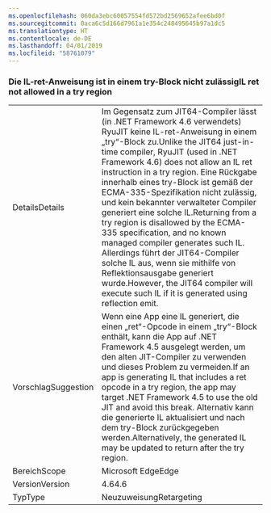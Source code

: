 ```yaml
---
ms.openlocfilehash: 060da3ebc60057554fd572bd2569652afee6bd0f
ms.sourcegitcommit: 0aca6c5d166d7961a1e354c248495645b97a1dc5
ms.translationtype: HT
ms.contentlocale: de-DE
ms.lasthandoff: 04/01/2019
ms.locfileid: "58761079"
---
```

### <a name="il-ret-not-allowed-in-a-try-region"></a><span data-ttu-id="e018a-101">Die IL-ret-Anweisung ist in einem try-Block nicht zulässig</span><span class="sxs-lookup"><span data-stu-id="e018a-101">IL ret not allowed in a try region</span></span>

|   |   |
|---|---|
|<span data-ttu-id="e018a-102">Details</span><span class="sxs-lookup"><span data-stu-id="e018a-102">Details</span></span>|<span data-ttu-id="e018a-103">Im Gegensatz zum JIT64-Compiler lässt (in .NET Framework 4.6 verwendets) RyuJIT keine IL-ret-Anweisung in einem „try“-Block zu.</span><span class="sxs-lookup"><span data-stu-id="e018a-103">Unlike the JIT64 just-in-time compiler, RyuJIT (used in .NET Framework 4.6) does not allow an IL ret instruction in a try region.</span></span> <span data-ttu-id="e018a-104">Eine Rückgabe innerhalb eines try-Block ist gemäß der ECMA-335-Spezifikation nicht zulässig, und kein bekannter verwalteter Compiler generiert eine solche IL.</span><span class="sxs-lookup"><span data-stu-id="e018a-104">Returning from a try region is disallowed by the ECMA-335 specification, and no known managed compiler generates such IL.</span></span> <span data-ttu-id="e018a-105">Allerdings führt der JIT64-Compiler solche IL aus, wenn sie mithilfe von Reflektionsausgabe generiert wurde.</span><span class="sxs-lookup"><span data-stu-id="e018a-105">However, the JIT64 compiler will execute such IL if it is generated using reflection emit.</span></span>|
|<span data-ttu-id="e018a-106">Vorschlag</span><span class="sxs-lookup"><span data-stu-id="e018a-106">Suggestion</span></span>|<span data-ttu-id="e018a-107">Wenn eine App eine IL generiert, die einen „ret“-Opcode in einem „try“-Block enthält, kann die App auf .NET Framework 4.5 ausgelegt werden, um den alten JIT-Compiler zu verwenden und dieses Problem zu vermeiden.</span><span class="sxs-lookup"><span data-stu-id="e018a-107">If an app is generating IL that includes a ret opcode in a try region, the app may target .NET Framework 4.5 to use the old JIT and avoid this break.</span></span> <span data-ttu-id="e018a-108">Alternativ kann die generierte IL aktualisiert und nach dem try-Block zurückgegeben werden.</span><span class="sxs-lookup"><span data-stu-id="e018a-108">Alternatively, the generated IL may be updated to return after the try region.</span></span>|
|<span data-ttu-id="e018a-109">Bereich</span><span class="sxs-lookup"><span data-stu-id="e018a-109">Scope</span></span>|<span data-ttu-id="e018a-110">Microsoft Edge</span><span class="sxs-lookup"><span data-stu-id="e018a-110">Edge</span></span>|
|<span data-ttu-id="e018a-111">Version</span><span class="sxs-lookup"><span data-stu-id="e018a-111">Version</span></span>|<span data-ttu-id="e018a-112">4.6</span><span class="sxs-lookup"><span data-stu-id="e018a-112">4.6</span></span>|
|<span data-ttu-id="e018a-113">Typ</span><span class="sxs-lookup"><span data-stu-id="e018a-113">Type</span></span>|<span data-ttu-id="e018a-114">Neuzuweisung</span><span class="sxs-lookup"><span data-stu-id="e018a-114">Retargeting</span></span>|

